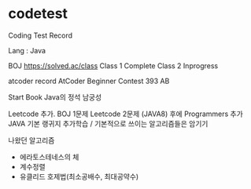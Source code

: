 # codetest
Coding Test Record

Lang : Java

BOJ
https://solved.ac/class
Class 1 Complete
Class 2 Inprogress

atcoder record
AtCoder Beginner Contest 393 AB

Start Book 
Java의 정석 남궁성

Leetcode 추가. BOJ 1문제 Leetcode 2문제 (JAVA8) 후에 Programmers 추가
JAVA 기본 랭귀지 추가학습 / 기본적으로 쓰이는 알고리즘들은 암기기

나왔던 알고리즘
- 에라토스테네스의 체
- 계수정렬
- 유클리드 호제법(최소공배수, 최대공약수)